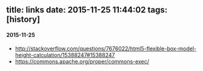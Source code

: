 title: links
date: 2015-11-25 11:44:02
tags: [history]
---
#### 2015-11-25
+ http://stackoverflow.com/questions/7676022/html5-flexible-box-model-height-calculation/15388247#15388247
+ https://commons.apache.org/proper/commons-exec/